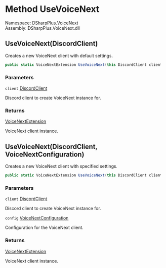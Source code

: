 # Method UseVoiceNext

Namespace: [DSharpPlus.VoiceNext](DSharpPlus.VoiceNext.md)  
Assembly: DSharpPlus.VoiceNext.dll

## <a id="DSharpPlus_VoiceNext_DiscordClientExtensions_UseVoiceNext_DSharpPlus_DiscordClient_"></a>UseVoiceNext\(DiscordClient\)

Creates a new VoiceNext client with default settings.

```csharp
public static VoiceNextExtension UseVoiceNext(this DiscordClient client)
```

### Parameters

`client` [DiscordClient](DSharpPlus.DiscordClient.md)

Discord client to create VoiceNext instance for.

### Returns

[VoiceNextExtension](DSharpPlus.VoiceNext.VoiceNextExtension.md)

VoiceNext client instance.

## <a id="DSharpPlus_VoiceNext_DiscordClientExtensions_UseVoiceNext_DSharpPlus_DiscordClient_DSharpPlus_VoiceNext_VoiceNextConfiguration_"></a>UseVoiceNext\(DiscordClient, VoiceNextConfiguration\)

Creates a new VoiceNext client with specified settings.

```csharp
public static VoiceNextExtension UseVoiceNext(this DiscordClient client, VoiceNextConfiguration config)
```

### Parameters

`client` [DiscordClient](DSharpPlus.DiscordClient.md)

Discord client to create VoiceNext instance for.

`config` [VoiceNextConfiguration](DSharpPlus.VoiceNext.VoiceNextConfiguration.md)

Configuration for the VoiceNext client.

### Returns

[VoiceNextExtension](DSharpPlus.VoiceNext.VoiceNextExtension.md)

VoiceNext client instance.


